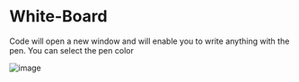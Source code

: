 # White-Board

Code will open a new window and will enable you to write anything with the pen.
You can select the pen color

![image](https://user-images.githubusercontent.com/22342124/154142893-442847d3-5cf8-41d0-a52f-95705a547875.png)
